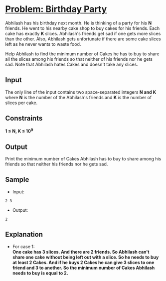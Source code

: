 # [Problem: Birthday Party](https://my.newtonschool.co/playground/code/kc8n619r5us3)

Abhilash has his birthday next month. He is thinking of a party for his **N** friends. He went to his nearby cake shop to buy cakes for his friends. Each cake has exactly **K** slices. Abhilash's friends get sad if one gets more slices than the other. Also, Abhilash gets unfortunate if there are some cake slices left as he never wants to waste food.

Help Abhilash to find the minimum number of Cakes he has to buy to share all the slices among his friends so that neither of his friends nor he gets sad. Note that Abhilash hates Cakes and doesn't take any slices.

## Input

The only line of the input contains two space-separated integers **N and K** where **N** is the number of the Abhilash's friends and **K** is the number of slices per cake.

## Constraints

**1 ≤ N, K ≤ 10<sup>9<sup>**

## Output

Print the minimum number of Cakes Abhilash has to buy to share among his friends so that neither his friends nor he gets sad.

## Sample

- Input:
```
2 3
```

- Output:
```
2
```

## Explanation

- For case 1: <br> **One cake has 3 slices. And there are 2 friends. So Abhilash can't share one cake without being left out with a slice. So he needs to buy at least 2 Cakes. And if he buys 2 Cakes he can give 3 slices to one friend and 3 to another. So the minimum number of Cakes Abhilash needs to buy is equal to 2.**
